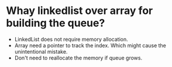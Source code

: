 # Whay linkedlist over array for building the queue?
- LinkedList does not require memory allocation.
- Array need a pointer to track the index. Which might cause the unintentional mistake.
- Don't need to reallocate the memory if queue grows.